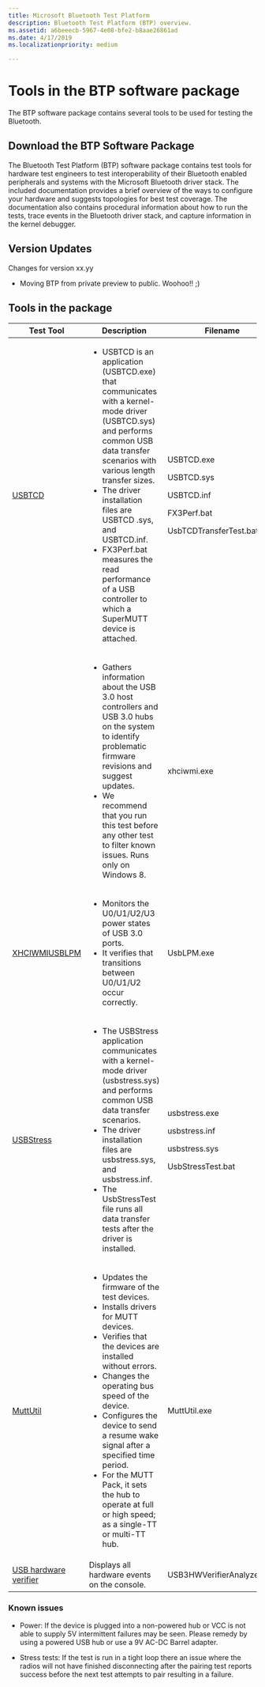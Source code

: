 ```yaml
---
title: Microsoft Bluetooth Test Platform
description: Bluetooth Test Platform (BTP) overview.
ms.assetid: a6beeecb-5967-4e08-bfe2-b8aae26861ad
ms.date: 4/17/2019
ms.localizationpriority: medium

---
```


# Tools in the BTP software package

The BTP software package contains several tools to be used for testing the Bluetooth.


## Download the BTP Software Package ##
The Bluetooth Test Platform (BTP) software package contains test tools for hardware test engineers to test interoperability of their Bluetooth enabled peripherals and systems with the Microsoft Bluetooth driver stack. The included documentation provides a brief overview of the ways to configure your hardware and suggests topologies for best test coverage. The documentation also contains procedural information about how to run the tests, trace events in the Bluetooth driver stack, and capture information in the kernel debugger.

## Version Updates ##
Changes for version xx.yy
- Moving BTP from private preview to public.  Woohoo!!  ;)


## Tools in the package ##

<table>
    <colgroup>
        <col width="33%" />
        <col width="33%" />
        <col width="33%" />
    </colgroup>
    <thead>
        <tr class="header">
            <th>Test Tool</th>
            <th>Description</th>
            <th>Filename</th>
        </tr>
    </thead>
    <tbody>
    <tr class="odd">
        <td><a href="usbtcd.md" data-raw-source="[USBTCD](usbtcd.md)">USBTCD</a></td>
        <td><ul>
            <li>USBTCD is an application (USBTCD.exe) that communicates with a kernel-mode driver (USBTCD.sys) and performs common USB data transfer scenarios with various length transfer sizes.</li>
            <li>The driver installation files are USBTCD .sys, and USBTCD.inf.</li>
            <li>FX3Perf.bat measures the read performance of a USB controller to which a SuperMUTT device is attached.</li>
        </ul></td>
        <td><p>USBTCD.exe</p>
            <p>USBTCD.sys</p>
            <p>USBTCD.inf</p>
            <p>FX3Perf.bat</p>
            <p>UsbTCDTransferTest.bat</p></td>
    </tr>
    <tr class="even">
    <td></td>
    <td><ul>
    <li>Gathers information about the USB 3.0 host controllers and USB 3.0 hubs on the system to identify problematic firmware revisions and suggest updates.</li>
    <li>We recommend that you run this test before any other test to filter known issues. Runs only on Windows 8.</li>
    </ul></td>
    <td>xhciwmi.exe</td>
    </tr>
    <tr class="odd">
    <td><a href="usb-xhciwmi.md" data-raw-source="[XHCIWMI](usb-xhciwmi.md)">XHCIWMI</a><a href="usblpm-tool.md" data-raw-source="[USBLPM](usblpm-tool.md)">USBLPM</a></td>
    <td><ul>
    <li>Monitors the U0/U1/U2/U3 power states of USB 3.0 ports.</li>
    <li>It verifies that transitions between U0/U1/U2 occur correctly.</li>
    </ul></td>
    <td>UsbLPM.exe</td>
    </tr>
    <tr class="even">
    <td><a href="usbstress.md" data-raw-source="[USBStress](usbstress.md)">USBStress</a></td>
    <td><ul>
    <li>The USBStress application communicates with a kernel-mode driver (usbstress.sys) and performs common USB data transfer scenarios.</li>
    <li>The driver installation files are usbstress.sys, and usbstress.inf.</li>
    <li>The UsbStressTest file runs all data transfer tests after the driver is installed.</li>
    </ul></td>
    <td><p>usbstress.exe</p>
    <p>usbstress.inf</p>
    <p>usbstress.sys</p>
    <p>UsbStressTest.bat</p></td>
    </tr>
    <tr class="odd">
    <td><a href="muttutil.md" data-raw-source="[MuttUtil](muttutil.md)">MuttUtil</a></td>
    <td><ul>
    <li>Updates the firmware of the test devices.</li>
    <li>Installs drivers for MUTT devices.</li>
    <li>Verifies that the devices are installed without errors.</li>
    <li>Changes the operating bus speed of the device.</li>
    <li>Configures the device to send a resume wake signal after a specified time period.</li>
    <li>For the MUTT Pack, it sets the hub to operate at full or high speed; as a single-TT or multi-TT hub.</li>
    </ul></td>
    <td><p>MuttUtil.exe</p></td>
    </tr>
    <tr class="even">
    <td><a href="how-to-retrieve-information-about-a-usb-device.md" data-raw-source="[USB hardware verifier](how-to-retrieve-information-about-a-usb-device.md)">USB hardware verifier</a></td>
    <td>Displays all hardware events on the console.</td>
    <td>USB3HWVerifierAnalyzer.exe</td>
    </tr>
    </tbody>
</table>



### Known issues ###

- Power: If the device is plugged into a non-powered hub or VCC is not able to supply 5V intermittent failures may be seen. Please remedy by using a powered USB hub or use a 9V AC-DC Barrel adapter.

- Stress tests: If the test is run in a tight loop there an issue where the radios will not have finished disconnecting after the pairing test reports success before the next test attempts to pair resulting in a failure.